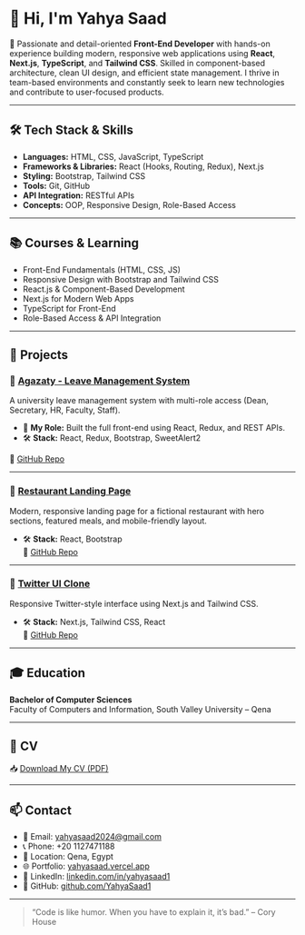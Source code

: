# 👋 Hi, I'm Yahya Saad

🎯 Passionate and detail-oriented **Front-End Developer** with hands-on experience building modern, responsive web applications using **React**, **Next.js**, **TypeScript**, and **Tailwind CSS**. Skilled in component-based architecture, clean UI design, and efficient state management. I thrive in team-based environments and constantly seek to learn new technologies and contribute to user-focused products.

---

## 🛠️ Tech Stack & Skills

- **Languages:** HTML, CSS, JavaScript, TypeScript
- **Frameworks & Libraries:** React (Hooks, Routing, Redux), Next.js
- **Styling:** Bootstrap, Tailwind CSS
- **Tools:** Git, GitHub
- **API Integration:** RESTful APIs
- **Concepts:** OOP, Responsive Design, Role-Based Access

---

## 📚 Courses & Learning

- Front-End Fundamentals (HTML, CSS, JS)  
- Responsive Design with Bootstrap and Tailwind CSS  
- React.js & Component-Based Development  
- Next.js for Modern Web Apps  
- TypeScript for Front-End  
- Role-Based Access & API Integration  

---

## 💼 Projects

### 🔹 [Agazaty - Leave Management System](https://agazaty.vercel.app)
A university leave management system with multi-role access (Dean, Secretary, HR, Faculty, Staff).

- 🧠 **My Role:** Built the full front-end using React, Redux, and REST APIs.
- 🛠️ **Stack:** React, Redux, Bootstrap, SweetAlert2

🔗 [GitHub Repo](https://github.com/YahyaSaad1/Agazaty)

---

### 🔹 [Restaurant Landing Page](https://restaurant-sable-eta.vercel.app)
Modern, responsive landing page for a fictional restaurant with hero sections, featured meals, and mobile-friendly layout.

- 🛠️ **Stack:** React, Bootstrap  
🔗 [GitHub Repo](https://github.com/YahyaSaad1/Restaurant)

---

### 🔹 [Twitter UI Clone](https://twitter-blush-alpha.vercel.app)
Responsive Twitter-style interface using Next.js and Tailwind CSS.

- 🛠️ **Stack:** Next.js, Tailwind CSS, React  
🔗 [GitHub Repo](https://github.com/YahyaSaad1/Twitter)

---

## 🎓 Education

**Bachelor of Computer Sciences**  
Faculty of Computers and Information, South Valley University – Qena

---

## 📄 CV

📥 [Download My CV (PDF)](https://github.com/YahyaSaad1/YahyaSaad1/raw/main/YahyaSaad-CV.pdf)

---

## 📫 Contact

- 📧 Email: [yahyasaad2024@gmail.com](mailto:yahyasaad2024@gmail.com)
- 📞 Phone: +20 1127471188
- 📍 Location: Qena, Egypt
- 🌐 Portfolio: [yahyasaad.vercel.app](https://yahyasaad.vercel.app)
- 💼 LinkedIn: [linkedin.com/in/yahyasaad1](https://www.linkedin.com/in/yahyasaad1)
- 🐙 GitHub: [github.com/YahyaSaad1](https://github.com/YahyaSaad1)

---

> “Code is like humor. When you have to explain it, it’s bad.” – Cory House
